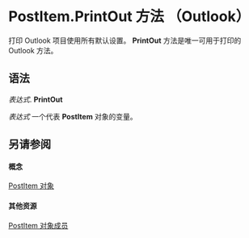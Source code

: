 
# PostItem.PrintOut 方法 （Outlook）

打印 Outlook 项目使用所有默认设置。 **PrintOut** 方法是唯一可用于打印的 Outlook 方法。


## 语法

 _表达式_. **PrintOut**

 _表达式_ 一个代表 **PostItem** 对象的变量。


## 另请参阅


#### 概念


[PostItem 对象](de44065d-4e93-315a-279f-7b92f09c0465.md)
#### 其他资源


[PostItem 对象成员](5b150db1-c96d-0721-ec36-d5b5ebc20fd8.md)